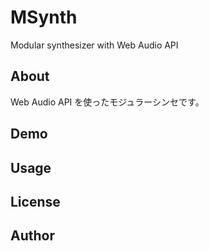 # MSynth
Modular synthesizer with Web Audio API

## About
Web Audio API を使ったモジュラーシンセです。

## Demo

## Usage

## License

## Author
